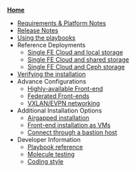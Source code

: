**[Home](Home)**
* [Requirements & Platform Notes](sys_reqs)
* [Release Notes](https://github.com/OpenNebula/one-deploy/releases)
* [Using the playbooks](sys_use)
* Reference Deployments
  * [Single FE Cloud and local storage](arch_single_local)
  * [Single FE Cloud and shared storage](arch_single_shared)
  * [Single FE Cloud and Ceph storage](arch_single_ceph)
* [Verifying the installation](sys_verify)
* Advance Configurations
  * [Highly-available Front-end](arch_ha)
  * [Federated Front-ends](arch_fed)
  * [VXLAN/EVPN networking](arch_evpn)
* Additional Installation Options
  * [Airgapped installation](sys_airgap)
  * [Front-end installation as VMs](arch_infra)
  * [Connect through a bastion host](arch_bastion)
* Developer Information
  * [Playbook reference](sys_reference)
  * [Molecule testing](test_molecule)
  * [Coding style](code_style)